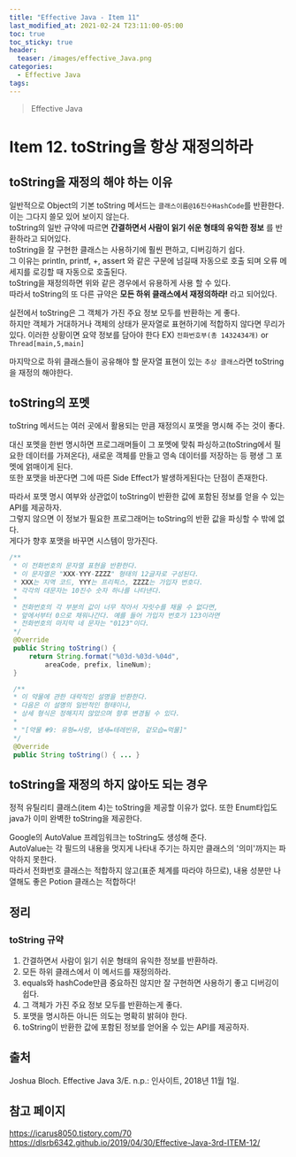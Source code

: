 ```yaml
---
title: "Effective Java - Item 11"
last_modified_at: 2021-02-24 T23:11:00-05:00
toc: true
toc_sticky: true
header:
  teaser: /images/effective_Java.png
categories: 
  - Effective Java
tags:
---
```


> Effective Java

Item 12. toString을 항상 재정의하라
=============
## toString을 재정의 해야 하는 이유
일반적으로 Object의 기본 toString 메서드는  `클래스이름@16진수HashCode`를 반환한다.  
이는 그다지 쓸모 있어 보이지 않는다.  
toString의 일반 규약에 따르면 **간결하면서 사람이 읽기 쉬운 형태의 유익한 정보** 를 반환하라고 되어있다.  
toString을 잘 구현한 클래스는 사용하기에 훨씬 편하고, 디버깅하기 쉽다.  
그 이유는 println, printf, +, assert 와 같은 구문에 넘길때 자동으로 호출 되며 오류 메세지를 로깅할 때 자동으로 호출된다.  
toString을 재정의하면 위와 같은 경우에서 유용하게 사용 할 수 있다.  
따라서 toString의 또 다른 규약은 **모든 하위 클래스에서 재정의하라!** 라고 되어있다.  

실전에서 toString은 그 객체가 가진 주요 정보 모두를 반환하는 게 좋다.  
하지만 객체가 거대하거나 객체의 상태가 문자열로 표현하기에 적합하지 않다면 무리가 있다. 이러한 상황이면 요약 정보를 담아야 한다
EX) `전화번호부(총 1432434개)` or `Thread[main,5,main]`  

마지막으로 하위 클래스들이 공유해야 할 문자열 표현이 있는 `추상 클래스`라면 toString을 재정의 해야한다.  

## toString의 포멧
toString 메서드는 여러 곳에서 활용되는 만큼 재정의시 포멧을 명시해 주는 것이 좋다.  

대신 포멧을 한번 명시하면 프로그래머들이 그 포멧에 맞춰 파싱하고(toString에서 필요한 데이터를 가져온다), 새로운 객체를 만들고 영속 데이터를 저장하는 등 평생 그 포멧에 얽매이게 된다.  
또한 포맷을 바꾼다면 그에 따른 Side Effect가 발생하게된다는 단점이 존재한다.  

따라서 포맷 명시 여부와 상관없이 toString이 반환한 값에 포함된 정보를 얻을 수 있는 API를 제공하자.  
그렇지 않으면 이 정보가 필요한 프로그래머는 toString의 반환 값을 파싱할 수 밖에 없다.  
게다가 향후 포맷을 바꾸면 시스템이 망가진다.  
```java
/**
 * 이 전화번호의 문자열 표현을 반환한다.
 * 이 문자열은 "XXX-YYY-ZZZZ" 형태의 12글자로 구성된다.
 * XXX는 지역 코드, YYY는 프리픽스, ZZZZ는 가입자 번호다.
 * 각각의 대문자는 10진수 숫자 하나를 나타낸다.
 *
 * 전화번호의 각 부분의 값이 너무 작아서 자릿수를 채울 수 없다면,
 * 앞에서부터 0으로 채워나간다. 예를 들어 가입자 번호가 123이라면
 * 전화번호의 마지막 네 문자는 "0123"이다.
 */
 @Override
 public String toString() {
     return String.format("%03d-%03d-%04d",
         areaCode, prefix, lineNum);
 }

 /**
 * 이 약물에 관한 대락적인 설명을 반환한다.
 * 다음은 이 설명의 일반적인 형태이나,
 * 상세 형식은 정해지지 않았으며 향후 변경될 수 있다.
 *
 * "[약물 #9: 유형=사랑, 냄새=테레빈유, 겉모습=먹물]"
 */
 @Override
 public String toString() { ... }
```
## toString을 재정의 하지 않아도 되는 경우
정적 유틸리티 클래스(item 4)는 toString을 제공할 이유가 없다. 또한 Enum타입도 java가 이미 완벽한 toString을 제공한다.  

Google의 AutoValue 프레임워크는 toString도 생성해 준다.  
AutoValue는 각 필드의 내용을 멋지게 나타내 주기는 하지만 클래스의 '의미'까지는 파악하지 못한다.  
따라서 전화번호 클래스는 적합하지 않고(표준 체계를 따라야 하므로), 내용 성분만 나열해도 좋은 Potion 클래스는 적합하다!

## 정리
### toString 규약  
1. 간결하면서 사람이 읽기 쉬운 형태의 유익한 정보를 반환하라.
2. 모든 하위 클래스에서 이 메서드를 재정의하라.
3. equals와 hashCode만큼 중요하진 않지만 잘 구현하면 사용하기 좋고 디버깅이 쉽다.
4. 그 객체가 가진 주요 정보 모두를 반환하는게 좋다.
5. 포맷을 명시하든 아니든 의도는 명확히 밝혀야 한다.
6. toString이 반환한 값에 포함된 정보를 얻어올 수 있는 API를 제공하자.

## 출처
Joshua Bloch. Effective Java 3/E. n.p.: 인사이트, 2018년 11월 1일.  

## 참고 페이지
<https://icarus8050.tistory.com/70>
<https://dlsrb6342.github.io/2019/04/30/Effective-Java-3rd-ITEM-12/>